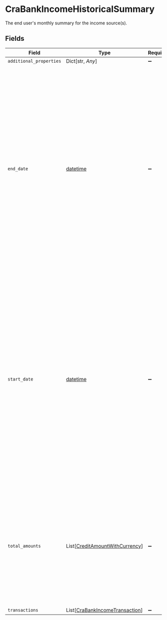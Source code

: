 # CraBankIncomeHistoricalSummary

The end user's monthly summary for the income source(s).


## Fields

| Field                                                                                                                                                                                                                                                                                                                                                                | Type                                                                                                                                                                                                                                                                                                                                                                 | Required                                                                                                                                                                                                                                                                                                                                                             | Description                                                                                                                                                                                                                                                                                                                                                          |
| -------------------------------------------------------------------------------------------------------------------------------------------------------------------------------------------------------------------------------------------------------------------------------------------------------------------------------------------------------------------- | -------------------------------------------------------------------------------------------------------------------------------------------------------------------------------------------------------------------------------------------------------------------------------------------------------------------------------------------------------------------- | -------------------------------------------------------------------------------------------------------------------------------------------------------------------------------------------------------------------------------------------------------------------------------------------------------------------------------------------------------------------- | -------------------------------------------------------------------------------------------------------------------------------------------------------------------------------------------------------------------------------------------------------------------------------------------------------------------------------------------------------------------- |
| `additional_properties`                                                                                                                                                                                                                                                                                                                                              | Dict[str, *Any*]                                                                                                                                                                                                                                                                                                                                                     | :heavy_minus_sign:                                                                                                                                                                                                                                                                                                                                                   | N/A                                                                                                                                                                                                                                                                                                                                                                  |
| `end_date`                                                                                                                                                                                                                                                                                                                                                           | [datetime](https://docs.python.org/3/library/datetime.html#datetime-objects)                                                                                                                                                                                                                                                                                         | :heavy_minus_sign:                                                                                                                                                                                                                                                                                                                                                   | The end date of the period included in this monthly summary.<br/>This date will be the last day of the month, unless the month being covered is a partial month because it is the last month included in the summary and the date range being requested does not end with the last day of the month.<br/>The date will be returned in an ISO 8601 format (YYYY-MM-DD). |
| `start_date`                                                                                                                                                                                                                                                                                                                                                         | [datetime](https://docs.python.org/3/library/datetime.html#datetime-objects)                                                                                                                                                                                                                                                                                         | :heavy_minus_sign:                                                                                                                                                                                                                                                                                                                                                   | The start date of the period covered in this monthly summary.<br/>This date will be the first day of the month, unless the month being covered is a partial month because it is the first month included in the summary and the date range being requested does not begin with the first day of the month.<br/>The date will be returned in an ISO 8601 format (YYYY-MM-DD). |
| `total_amounts`                                                                                                                                                                                                                                                                                                                                                      | List[[CreditAmountWithCurrency](../../models/shared/creditamountwithcurrency.md)]                                                                                                                                                                                                                                                                                    | :heavy_minus_sign:                                                                                                                                                                                                                                                                                                                                                   | Total amount of earnings for the income source(s) of the user for the month in the summary.<br/>This can contain multiple amounts, with each amount denominated in one unique currency.                                                                                                                                                                              |
| `transactions`                                                                                                                                                                                                                                                                                                                                                       | List[[CraBankIncomeTransaction](../../models/shared/crabankincometransaction.md)]                                                                                                                                                                                                                                                                                    | :heavy_minus_sign:                                                                                                                                                                                                                                                                                                                                                   | N/A                                                                                                                                                                                                                                                                                                                                                                  |
